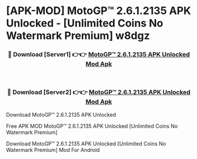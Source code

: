 # [APK-MOD] MotoGP™ 2.6.1.2135 APK Unlocked - [Unlimited Coins No Watermark Premium] w8dgz



<div align="center">
<h3>🔴 Download [Server1] 👉👉 <a href="https://momento.my/?title=MotoGP™_2.6.1.2135_APK_Unlocked">MotoGP™ 2.6.1.2135 APK Unlocked Mod Apk</a></h3><br>

<h3>🔴 Download [Server2] 👉👉 <a href="https://momento.my/?title=MotoGP™_2.6.1.2135_APK_Unlocked">MotoGP™ 2.6.1.2135 APK Unlocked Mod Apk</a></h3>
</div>



Download MotoGP™ 2.6.1.2135 APK Unlocked 

Free APK MOD MotoGP™ 2.6.1.2135 APK Unlocked [Unlimited Coins No Watermark Premium]

Download MotoGP™ 2.6.1.2135 APK Unlocked [Unlimited Coins No Watermark Premium] Mod For Android
